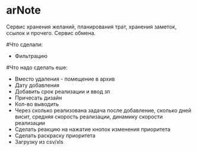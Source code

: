 # arNote
Сервис хранения желаний, планирования трат, хранения заметок, ссылок и прочего. Сервис обмена.


#Что сделали:

* Фильтрацию


#Что надо сделать еше:


* Вместо удаления - помещение в архив
* Дату добавления
* Добавить срок реализации и ввод зп
* Причесать дизайн
* Кол-во выводить
* Через сколько реализована задача после добавление, сколько дней висит, средняя скорость реализации, динамику скорости реализации
* Сделать реакцию на нажатие кнопок изменения приоритета
* Сделать раскраску приоритета
* Загрузку из csv/xls
